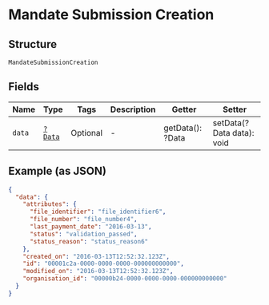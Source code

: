 
# Mandate Submission Creation

## Structure

`MandateSubmissionCreation`

## Fields

| Name | Type | Tags | Description | Getter | Setter |
|  --- | --- | --- | --- | --- | --- |
| `data` | [`?Data`](../../doc/models/data.md) | Optional | - | getData(): ?Data | setData(?Data data): void |

## Example (as JSON)

```json
{
  "data": {
    "attributes": {
      "file_identifier": "file_identifier6",
      "file_number": "file_number4",
      "last_payment_date": "2016-03-13",
      "status": "validation_passed",
      "status_reason": "status_reason6"
    },
    "created_on": "2016-03-13T12:52:32.123Z",
    "id": "00001c2a-0000-0000-0000-000000000000",
    "modified_on": "2016-03-13T12:52:32.123Z",
    "organisation_id": "00000b24-0000-0000-0000-000000000000"
  }
}
```


